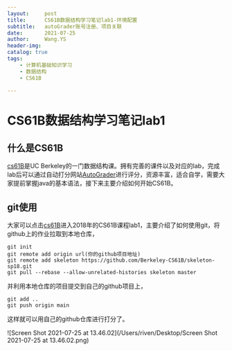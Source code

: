 ```yaml
---
layout:     post
title:      CS61B数据结构学习笔记lab1-环境配置
subtitle:   autoGrader账号注册、项目关联
date:       2021-07-25
author:     Wang.YS
header-img: 
catalog: true
tags:
    - 计算机基础知识学习
    - 数据结构
    - CS61B

---
```


# CS61B数据结构学习笔记lab1

## 什么是CS61B

[cs61B](https://sp18.datastructur.es)是UC Berkeley的一门数据结构课。拥有完善的课件以及对应的lab，完成lab后可以通过自动打分网站[AutoGrader](https://www.gradescope.com/courses/20666)进行评分，资源丰富，适合自学，需要大家提前掌握java的基本语法，接下来主要介绍如何开始CS61B。

## git使用

大家可以点击[cs61B](https://sp18.datastructur.es)进入2018年的CS61B课程lab1，主要介绍了如何使用git，将github上的作业拉取到本地仓库，

```
git init
git remote add origin url(你的github项目地址)
git remote add skeleton https://github.com/Berkeley-CS61B/skeleton-sp18.git
git pull --rebase --allow-unrelated-histories skeleton master
```

并利用本地仓库的项目提交到自己的github项目上，

```
git add ..
git push origin main
```

这样就可以用自己的github仓库进行打分了。

![Screen Shot 2021-07-25 at 13.46.02](/Users/riven/Desktop/Screen Shot 2021-07-25 at 13.46.02.png)

